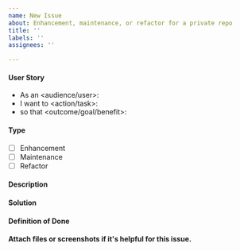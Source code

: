 ```yaml
---
name: New Issue
about: Enhancement, maintenance, or refactor for a private repo
title: ''
labels: ''
assignees: ''

---
```


<!--
Provide a general summary of the issue in the title above and use relevant 
fields below to define the problem.

Please make sure to comment on the issue here immediately after starting 
work so we know your plans for implementation and a timeline.

Please also note that in order for work to be accepted, all code must be 
accompanied by test cases as well.
-->

#### User Story
<!--
- Audience or user can include a person or system, i.e. dev, user, api.
- An action or task this issue will accomplish.
- What is the desired outcome or goal?
-->
- As an <audience/user>:  
- I want to <action/task>: 
- so that <outcome/goal/benefit>: 

#### Type
<!--
- Select a type of issue
-->
- [ ] Enhancement
- [ ] Maintenance
- [ ] Refactor

#### Description
<!--
- Describe the problem and why this task is needed.
-->

#### Solution
<!--
- If known, provide a summary of the solution and a task list of what 
needs to be added, changed, or fixed.
-->

#### Definition of Done
<!--
- How do you know when this issue is completed?
- List acceptance criteria, bullet points are always preferred.
-->

#### Attach files or screenshots if it's helpful for this issue.

